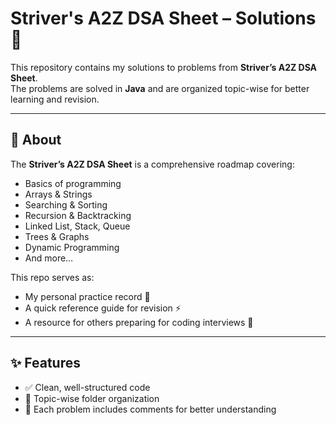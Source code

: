 # Striver's A2Z DSA Sheet – Solutions 🚀

This repository contains my solutions to problems from **Striver’s A2Z DSA Sheet**.  
The problems are solved in **Java** and are organized topic-wise for better learning and revision.

---

## 📌 About
The **Striver’s A2Z DSA Sheet** is a comprehensive roadmap covering:
- Basics of programming
- Arrays & Strings
- Searching & Sorting
- Recursion & Backtracking
- Linked List, Stack, Queue
- Trees & Graphs
- Dynamic Programming
- And more…

This repo serves as:
- My personal practice record 📖  
- A quick reference guide for revision ⚡  
- A resource for others preparing for coding interviews 💼  

---

## ✨ Features
- ✅ Clean, well-structured code  
- 📂 Topic-wise folder organization  
- 📝 Each problem includes comments for better understanding  

